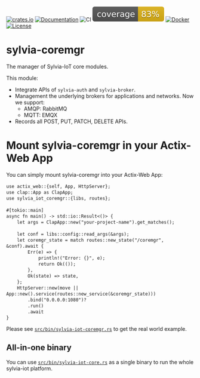 [![crates.io](https://img.shields.io/crates/v/sylvia-iot-coremgr)](https://crates.io/crates/sylvia-iot-coremgr)
[![Documentation](https://docs.rs/sylvia-iot-coremgr/badge.svg)](https://docs.rs/sylvia-iot-coremgr)
![CI](https://github.com/woofdogtw/sylvia-iot-core/actions/workflows/build-test.yaml/badge.svg)
[![Coverage](https://raw.githubusercontent.com/woofdogtw/sylvia-iot-core/gh-pages/docs/coverage/sylvia-iot-coremgr/badges/flat.svg)](https://woofdogtw.github.io/sylvia-iot-core/coverage/sylvia-iot-coremgr/)
[![Docker](https://img.shields.io/docker/v/woofdogtw/sylvia-iot-coremgr?label=docker&logo=docker)](https://hub.docker.com/r/woofdogtw/sylvia-iot-coremgr)
[![License](https://img.shields.io/badge/license-MIT-blue.svg)](LICENSE)

# sylvia-coremgr

The manager of Sylvia-IoT core modules.

This module:

- Integrate APIs of `sylvia-auth` and `sylvia-broker`.
- Management the underlying brokers for applications and networks. Now we support:
    - AMQP: RabbitMQ
    - MQTT: EMQX
- Records all POST, PUT, PATCH, DELETE APIs.

# Mount sylvia-coremgr in your Actix-Web App

You can simply mount sylvia-coremgr into your Actix-Web App:

    use actix_web::{self, App, HttpServer};
    use clap::App as ClapApp;
    use sylvia_iot_coremgr::{libs, routes};

    #[tokio::main]
    async fn main() -> std::io::Result<()> {
        let args = ClapApp::new("your-project-name").get_matches();

        let conf = libs::config::read_args(&args);
        let coremgr_state = match routes::new_state("/coremgr", &conf).await {
            Err(e) => {
                println!("Error: {}", e);
                return Ok(());
            },
            Ok(state) => state,
        };
        HttpServer::new(move || App::new().service(routes::new_service(&coremgr_state)))
            .bind("0.0.0.0:1080")?
            .run()
            .await
    }

Please see [`src/bin/sylvia-iot-coremgr.rs`](src/bin/sylvia-iot-coremgr.rs) to get the real world example.

## All-in-one binary

You can use [`src/bin/sylvia-iot-core.rs`](src/bin/sylvia-iot-core.rs) as a single binary to run the whole sylvia-iot platform.
